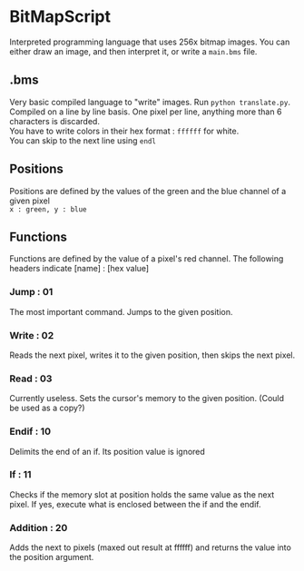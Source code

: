 # BitMapScript  

Interpreted programming language that uses 256x bitmap images. You can either draw an image, and then interpret it, or write a ``main.bms`` file.

## .bms

Very basic compiled language to "write" images. Run ``python translate.py``.  
Compiled on a line by line basis. One pixel per line, anything more than 6 characters is discarded.  
You have to write colors in their hex format : ``ffffff`` for white.  
You can skip to the next line using ``endl``

## Positions 

Positions are defined by the values of the green and the blue channel of a given pixel  
``x : green, y : blue``

## Functions

Functions are defined by the value of a pixel's red channel.
The following headers indicate \[name\] : \[hex value\]

### Jump : 01

The most important command. Jumps to the given position.

### Write : 02

Reads the next pixel, writes it to the given position, then skips the next pixel.

### Read : 03

Currently useless. Sets the cursor's memory to the given position. (Could be used as a copy?)

### Endif : 10

Delimits the end of an if. Its position value is ignored

### If : 11

Checks if the memory slot at position holds the same value as the next pixel. If yes, execute what is enclosed between the if and the endif.

### Addition : 20

Adds the next to pixels (maxed out result at ffffff) and returns the value into the position argument.